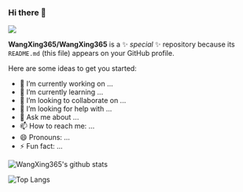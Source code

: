 ### Hi there 👋

![](http://antzuhl.cn:4000/get/@WangXing365)

**WangXing365/WangXing365** is a ✨ _special_ ✨ repository because its `README.md` (this file) appears on your GitHub profile.

Here are some ideas to get you started:

- 🔭 I’m currently working on ...
- 🌱 I’m currently learning ...
- 👯 I’m looking to collaborate on ...
- 🤔 I’m looking for help with ...
- 💬 Ask me about ...
- 📫 How to reach me: ...
- 😄 Pronouns: ...
- ⚡ Fun fact: ...

![WangXing365's github stats](https://github-readme-stats.vercel.app/api?username=WangXing365&show_icons=true&theme=monokai)

![Top Langs](https://github-readme-stats.vercel.app/api/top-langs/?username=WangXing365&layout=compact)
